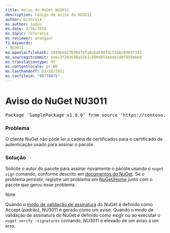 ```yaml
---
title: Aviso do NuGet NU3011
description: Código de aviso do NU3011
author: mishra14
ms.author: jodou
ms.date: 8/16/2018
ms.topic: reference
ms.reviewer: anangaur
f1_keywords:
- NU3011
ms.openlocfilehash: 2849be92fb96d7efa8abdf90fdc556bc0d69f342
ms.sourcegitcommit: ee6c3f203648a5561c809db54ebeb1d0f0598b68
ms.translationtype: MT
ms.contentlocale: pt-BR
ms.lasthandoff: 01/26/2021
ms.locfileid: "98778875"
---
```

# <a name="nuget-warning-nu3011"></a>Aviso do NuGet NU3011

<pre>Package 'SamplePackage v1.0.0' from source 'https://contoso.com/index.json': The primary signature is invalid.</pre>

### <a name="issue"></a>Problema

O cliente NuGet não pôde ler a cadeia de certificados para o certificado de autenticação usado para assinar o pacote.


### <a name="solution"></a>Solução

Solicite o autor do pacote para assinar novamente o pacote usando o `nuget sign` comando, conforme descrito em [documentos do NuGet](../../create-packages/sign-a-package.md). Se o problema persistir, registre um problema em [NuGet/Home](https://github.com/NuGet/Home/issues) junto com o pacote que gerou esse problema.


> [!Note]
> Quando o [modo de validação de assinatura](../../consume-packages/installing-signed-packages.md#configure-package-signature-requirements) do NuGet é definido como Accept (padrão), NU3011 é gerado como um aviso. Quando o modo de validação de assinatura do NuGet é definido como exigir ou ao executar o `nuget verify -signatures` comando, NU3011 é elevado de um aviso a um erro. 

